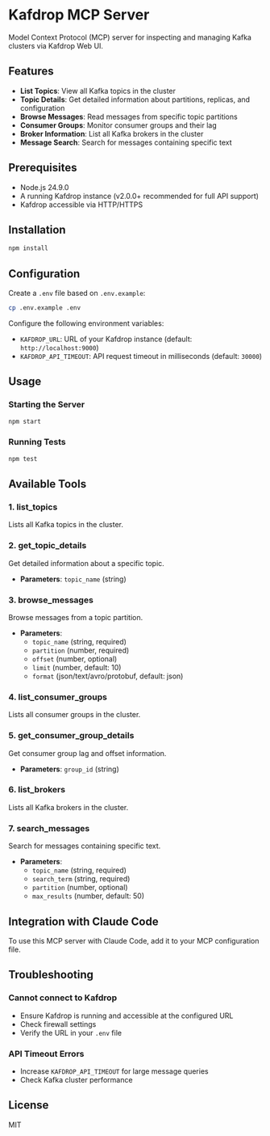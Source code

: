 # Kafdrop MCP Server

Model Context Protocol (MCP) server for inspecting and managing Kafka clusters via Kafdrop Web UI.

## Features

- **List Topics**: View all Kafka topics in the cluster
- **Topic Details**: Get detailed information about partitions, replicas, and configuration
- **Browse Messages**: Read messages from specific topic partitions
- **Consumer Groups**: Monitor consumer groups and their lag
- **Broker Information**: List all Kafka brokers in the cluster
- **Message Search**: Search for messages containing specific text

## Prerequisites

- Node.js 24.9.0
- A running Kafdrop instance (v2.0.0+ recommended for full API support)
- Kafdrop accessible via HTTP/HTTPS

## Installation

```bash
npm install
```

## Configuration

Create a `.env` file based on `.env.example`:

```bash
cp .env.example .env
```

Configure the following environment variables:

- `KAFDROP_URL`: URL of your Kafdrop instance (default: `http://localhost:9000`)
- `KAFDROP_API_TIMEOUT`: API request timeout in milliseconds (default: `30000`)

## Usage

### Starting the Server

```bash
npm start
```

### Running Tests

```bash
npm test
```

## Available Tools

### 1. list_topics
Lists all Kafka topics in the cluster.

### 2. get_topic_details
Get detailed information about a specific topic.
- **Parameters**: `topic_name` (string)

### 3. browse_messages
Browse messages from a topic partition.
- **Parameters**:
  - `topic_name` (string, required)
  - `partition` (number, required)
  - `offset` (number, optional)
  - `limit` (number, default: 10)
  - `format` (json/text/avro/protobuf, default: json)

### 4. list_consumer_groups
Lists all consumer groups in the cluster.

### 5. get_consumer_group_details
Get consumer group lag and offset information.
- **Parameters**: `group_id` (string)

### 6. list_brokers
Lists all Kafka brokers in the cluster.

### 7. search_messages
Search for messages containing specific text.
- **Parameters**:
  - `topic_name` (string, required)
  - `search_term` (string, required)
  - `partition` (number, optional)
  - `max_results` (number, default: 50)

## Integration with Claude Code

To use this MCP server with Claude Code, add it to your MCP configuration file.

## Troubleshooting

### Cannot connect to Kafdrop
- Ensure Kafdrop is running and accessible at the configured URL
- Check firewall settings
- Verify the URL in your `.env` file

### API Timeout Errors
- Increase `KAFDROP_API_TIMEOUT` for large message queries
- Check Kafka cluster performance

## License

MIT
